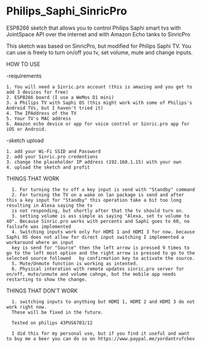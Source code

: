 # Philips_Saphi_SinricPro
ESP8266 sketch that allows you to control Philips Saphi smart tvs with JointSpace API over the internet and with Amazon Echo tanks to SinricPro

This sketch was based on SinricPro, but modified for Philips Saphi TV. You can use is freely to turn on/off you tv, set volume, mute and change inputs.

HOW TO USE
 
 -requirements
	
    1. You will need a Sinric.pro account (this is amazing and you get to add 3 devices for free)
    2. ESP8266 board (I use a WeMos D1 mini)
    3. a Philips TV with Saphi OS (this might work with some of Philips's Android TVs, but I haven't tried it)
    4. The IPAddress of the TV
    5. Your TV's MAC address
    6. Amazon echo device or app for voice control or Sinric.pro app for iOS or Android.    
 
 -sketch upload
 
    1. add your Wi-Fi SSID and Password
    2. add your Sinric.pro credentions
    3. change the placeholder IP address (192.168.1.15) with your own
    4. upload the sketch and profit
 
 THINGS THAT WORK
 
      1. For turning the tv off a key input is send with "Standby" command
      2. For turning the TV on a wake on lan package is send and after this a key input for "Standby" this operation take a bit too long resulting in Alexa saying the tv
      is not responding, but shortly after that the tv should turn on.
      3. setting volume is ass simple as saying "Alexa, set tv volume to 40". Because Sinric.pro works with percents and Saphi goes to 60, no failsafe was implemented
      4. Switching inputs work only for HDMI 1 and HDMI 3 for now. because Saphi OS does not allow for direct input switching I implemented a workaround where an input
      key is send for "Source" then the left arrow is pressed 9 times to go to the left most option and the right arrow is pressed to go to the selected source followed   by confirmation key to activate the source.
      5. Mute/Unmute function is working as intented.
      6. Physical interation with remote updates sinric.pro server for on/off, mute/unmute and volume cahnge, but the mobile app needs restarting to show the change.
 
 THINGS THAT DON'T WORK
 
      1. switching inputs to anything but HDMI 1, HDMI 2 and HDMI 3 do not work right now.
      These will be fixed in the future.
      
      Tested on philips 43PUS6703/12
      
      I did this for my personal use, but if you find it useful and want to buy me a beer you can do so on https://www.paypal.me/yordantrufchev
